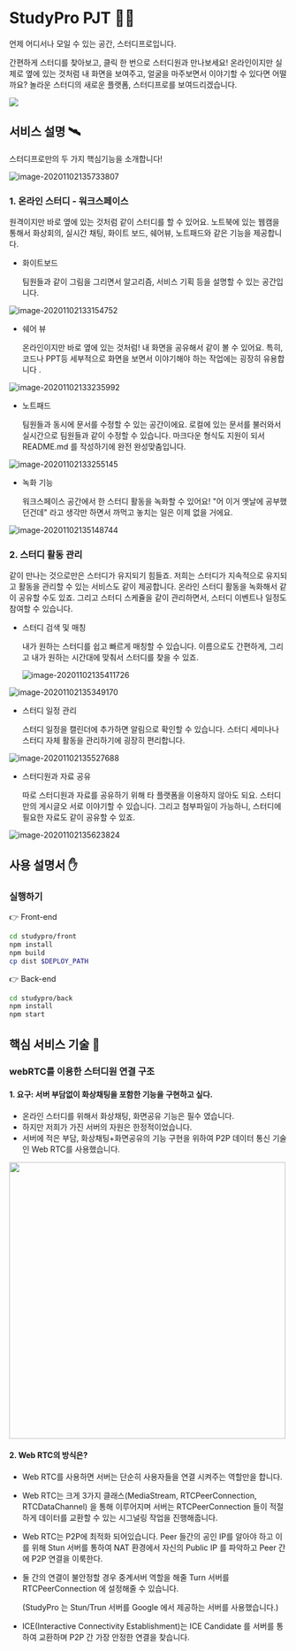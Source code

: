 

# StudyPro PJT :man_student:

언제 어디서나 모일 수 있는 공간, 스터디프로입니다. 

간편하게 스터디를 찾아보고, 클릭 한 번으로 스터디원과 만나보세요! 온라인이지만 실제로 옆에 있는 것처럼 내 화면을 보여주고, 얼굴을 마주보면서 이야기할 수 있다면 어떨까요? 놀라운 스터디의 새로운 플랫폼, 스터디프로를 보여드리겠습니다. 

![](images/메인페이지.png)

## 서비스 설명 :artificial_satellite:

스터디프로만의 두 가지 핵심기능을 소개합니다!

![image-20201102135733807](images/핵심기능.png)

### 1. 온라인 스터디 - 워크스페이스

원격이지만 바로 옆에 있는 것처럼 같이 스터디를 할 수 있어요. 노트북에 있는 웹캠을 통해서 화상회의, 실시간 채팅, 화이트 보드, 쉐어뷰, 노트패드와 같은 기능을 제공합니다. 

- 화이트보드

  팀원들과 같이 그림을 그리면서 알고리즘, 서비스 기획 등을 설명할 수 있는 공간입니다.

![image-20201102133154752](images/화이트보드.png)



- 쉐어 뷰

  온라인이지만 바로 옆에 있는 것처럼! 내 화면을 공유해서 같이 볼 수 있어요. 특히, 코드나 PPT등 세부적으로 화면을 보면서 이야기해야 하는 작업에는 굉장히 유용합니다 .

![image-20201102133235992](images/쉐어뷰.png)



- 노트패드 

  팀원들과 동시에 문서를 수정할 수 있는 공간이에요. 로컬에 있는 문서를 불러와서 실시간으로 팀원들과 같이 수정할 수 있습니다. 마크다운 형식도 지원이 되서  README.md 를 작성하기에 완전 완성맞춤입니다.

![image-20201102133255145](images/노트패드.png)




- 녹화 기능

  워크스페이스 공간에서 한 스터디 활동을 녹화할 수 있어요! "어 이거 옛날에 공부했던건데" 라고 생각만 하면서 까먹고 놓치는 일은 이제 없을 거에요. 

![image-20201102135148744](images/녹화기능시연.gif)



### 2. 스터디 활동 관리

같이 만나는 것으로만은 스터디가 유지되기 힘들죠. 저희는 스터디가 지속적으로 유지되고 활동을 관리할 수 있는 서비스도 같이 제공합니다. 온라인 스터디 활동을 녹화해서 같이 공유할 수도 있죠. 그리고 스터디 스케쥴을 같이 관리하면서, 스터디 이벤트나 일정도 참여할 수 있습니다.

- 스터디 검색 및 매칭

  내가 원하는 스터디를 쉽고 빠르게 매칭할 수 있습니다. 이름으로도 간편하게, 그리고 내가 원하는 시간대에 맞춰서 스터디를 찾을 수 있죠. 

  ![image-20201102135411726](images/스터디검색.png)

![image-20201102135349170](images/스터디매칭.png)



- 스터디 일정 관리

  스터디 일정을 캘린더에 추가하면 알림으로 확인할 수 있습니다. 스터디 세미나나 스터디 자체 활동을 관리하기에 굉장히 편리합니다. 

![image-20201102135527688](images/스터디일정.png)



- 스터디원과 자료 공유

  따로 스터디원과 자료를 공유하기 위해 타 플랫폼을 이용하지 않아도 되요. 스터디만의 게시글오 서로 이야기할 수 있습니다. 그리고 첨부파일이 가능하니, 스터디에 필요한 자료도 같이 공유할 수 있죠.

![image-20201102135623824](images/스터디게시판.png)



## 사용 설명서 :hand:



### 실행하기

:point_right: Front-end

```bash
cd studypro/front
npm install 
npm build
cp dist $DEPLOY_PATH
```

:point_right: Back-end

```bash
cd studypro/back
npm install
npm start
```



## 핵심 서비스 기술 :athletic_shoe:

### webRTC를 이용한 스터디원 연결 구조

#### 1. 요구: 서버 부담없이 화상채팅을 포함한 기능을 구현하고 싶다.

   - 온라인 스터디를 위해서 화상채팅, 화면공유 기능은 필수 였습니다. 
   - 하지만 저희가 가진 서버의 자원은 한정적이었습니다.
   - 서버에 적은 부담, 화상채팅+화면공유의 기능 구현을 위하여 P2P 데이터 통신 기술인 Web RTC를 사용했습니다.

<img src="images/WebRTC_intro.jpg" height="500">

#### 2. Web RTC의 방식은?

- Web RTC를 사용하면 서버는 단순히 사용자들을 연결 시켜주는 역할만을 합니다.

- Web RTC는 크게 3가지 클래스(MediaStream, RTCPeerConnection, RTCDataChannel) 을 통해 이루어지며 서버는 RTCPeerConnection 들이 적절하게 데이터를 교환할 수 있는 시그널링 작업을 진행해줍니다.

- Web RTC는 P2P에 최적화 되어있습니다. Peer 들간의 공인 IP를 알아야 하고 이를 위해 Stun 서버를 통하여 NAT 환경에서 자신의 Public IP 를 파악하고 Peer 간에 P2P 연결을 이룩한다.

- 둘 간의 연결이 불안정할 경우 중계서버 역할을 해줄 Turn 서버를 RTCPeerConnection 에 설정해줄 수 있습니다.

  (StudyPro 는 Stun/Trun 서버를 Google 에서 제공하는 서버를 사용했습니다.)

- ICE(Interactive Connectivity Establishment)는 ICE Candidate 를 서버를 통하여 교환하며 P2P 간 가장 안정한 연결을 찾습니다.

